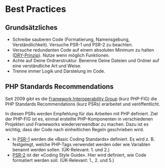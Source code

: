 # Best Practices

## Grundsätzliches

* Schreibe sauberen Code (Formatierung, Namensgebung, Verständlichkeit). Versuche PSR-1 und PSR-2 zu beachten.
* Versuche redundanten Code auf einem absoluten Minimum zu halten ([DRY-Prinzip](https://de.wikipedia.org/wiki/Don%E2%80%99t_repeat_yourself)). Nutze wenn möglich Funktionen.
* Achte auf Deine Ordnerstruktur. Benenne Deine Dateien und Ordner auf eine verständliche Art und Weise.
* Trenne immer Logik und Darstelung im Code.

## PHP Standards Recommendations

Seit 2009 gibt es die [Framework Interoperability Group](http://www.php-fig.org/) (kurz PHP-FIG) die PHP Standards Recommendations (kurz PSRs) erarbeitet und veröffentlicht.

In diesen PSRs werden Empfehlung für das Arbeiten mit PHP definiert.
Ziel der PHP-FIG ist es, einmal erstellte PHP-Komponenten in verschiedenen Projekten und Frameworks wiederverwendbar zu machen. Dazu ist es wichtig, dass der Code nach einheitlichen Regeln geschrieben wird.


* In [PSR-1](http://www.php-fig.org/psr/psr-1/) werden die «Basic Coding Standards» definiert. Es wird z. B. festgelegt, welche PHP-Tags verwendet werden oder wie Variablen benannt werden sollen. (ÜK-Relevant: 1. und 2.)
* [PSR-2](http://www.php-fig.org/psr/psr-2/) ist der «Coding Style Guide». Hier wird definiert, wie Code formatiert werden soll. (ÜK-Relevant: 1., 2. und 5.)